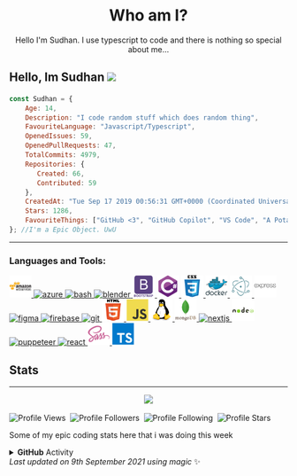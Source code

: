 <!-- You found this secret 👏 -->
<!--
    My secret things lol
    
    - I code more hours 
    - I am a gamer too 
    - I play minecraft, roblox, AMOUNG US ;-;
    - This readme.md is created using GitHub Codespaces 👀
    - I am also a YouTuber XD, make sure to sub ;-;
-->
    
<h1 align="center">Who am I?</h1>
<p align="center">Hello I'm Sudhan. I use typescript to code and there is nothing so special about me...</p>

## Hello, Im Sudhan <img src="https://raw.githubusercontent.com/SudhanPlayz/SudhanPlayz/master/images/WaveIcon.gif" width="30px">

```js
const Sudhan = {
    Age: 14,
    Description: "I code random stuff which does random thing",
    FavouriteLanguage: "Javascript/Typescript",
    OpenedIssues: 59,
    OpenedPullRequests: 47,
    TotalCommits: 4979,
    Repositories: {
       Created: 66,
       Contributed: 59
    },
    CreatedAt: "Tue Sep 17 2019 00:56:31 GMT+0000 (Coordinated Universal Time)",
    Stars: 1286,
    FavouriteThings: ["GitHub <3", "GitHub Copilot", "VS Code", "A Potato PC with 50kbps internet", "Docker"]
}; //I'm a Epic Object. UwU
```
<hr>
<div>
<h3 align="left">Languages and Tools:</h3>
<p align="left"><a href="https://aws.amazon.com" target="_blank"> <img src="https://raw.githubusercontent.com/devicons/devicon/master/icons/amazonwebservices/amazonwebservices-original-wordmark.svg" alt="aws" width="40" height="40"/> </a> <a href="https://azure.microsoft.com/en-in/" target="_blank"> <img src="https://www.vectorlogo.zone/logos/microsoft_azure/microsoft_azure-icon.svg" alt="azure" width="40" height="40"/> </a> <a href="https://www.gnu.org/software/bash/" target="_blank"> <img src="https://www.vectorlogo.zone/logos/gnu_bash/gnu_bash-icon.svg" alt="bash" width="40" height="40"/> </a> <a href="https://www.blender.org/" target="_blank"> <img src="https://download.blender.org/branding/community/blender_community_badge_white.svg" alt="blender" width="40" height="40"/> </a> <a href="https://getbootstrap.com" target="_blank"> <img src="https://raw.githubusercontent.com/devicons/devicon/master/icons/bootstrap/bootstrap-plain-wordmark.svg" alt="bootstrap" width="40" height="40"/> </a> <a href="https://www.w3schools.com/cs/" target="_blank"> <img src="https://raw.githubusercontent.com/devicons/devicon/master/icons/csharp/csharp-original.svg" alt="csharp" width="40" height="40"/> </a> <a href="https://www.w3schools.com/css/" target="_blank"> <img src="https://raw.githubusercontent.com/devicons/devicon/master/icons/css3/css3-original-wordmark.svg" alt="css3" width="40" height="40"/> </a> <a href="https://www.docker.com/" target="_blank"> <img src="https://raw.githubusercontent.com/devicons/devicon/master/icons/docker/docker-original-wordmark.svg" alt="docker" width="40" height="40"/> </a> <a href="https://www.electronjs.org" target="_blank"> <img src="https://raw.githubusercontent.com/devicons/devicon/master/icons/electron/electron-original.svg" alt="electron" width="40" height="40"/> </a> <a href="https://expressjs.com" target="_blank"> <img src="https://raw.githubusercontent.com/devicons/devicon/master/icons/express/express-original-wordmark.svg" alt="express" width="40" height="40"/> </a> <a href="https://www.figma.com/" target="_blank"> <img src="https://www.vectorlogo.zone/logos/figma/figma-icon.svg" alt="figma" width="40" height="40"/> </a> <a href="https://firebase.google.com/" target="_blank"> <img src="https://www.vectorlogo.zone/logos/firebase/firebase-icon.svg" alt="firebase" width="40" height="40"/> </a><a href="https://git-scm.com/" target="_blank"> <img src="https://www.vectorlogo.zone/logos/git-scm/git-scm-icon.svg" alt="git" width="40" height="40"/> </a> <a href="https://www.w3.org/html/" target="_blank"> <img src="https://raw.githubusercontent.com/devicons/devicon/master/icons/html5/html5-original-wordmark.svg" alt="html5" width="40" height="40"/> </a><a href="https://developer.mozilla.org/en-US/docs/Web/JavaScript" target="_blank"> <img src="https://raw.githubusercontent.com/devicons/devicon/master/icons/javascript/javascript-original.svg" alt="javascript" width="40" height="40"/> </a> <a href="https://www.linux.org/" target="_blank"> <img src="https://raw.githubusercontent.com/devicons/devicon/master/icons/linux/linux-original.svg" alt="linux" width="40" height="40"/> </a> <a href="https://www.mongodb.com/" target="_blank"> <img src="https://raw.githubusercontent.com/devicons/devicon/master/icons/mongodb/mongodb-original-wordmark.svg" alt="mongodb" width="40" height="40"/> </a> <a href="https://nextjs.org/" target="_blank"> <img src="https://cdn.worldvectorlogo.com/logos/nextjs-3.svg" alt="nextjs" width="40" height="40"/> </a> <a href="https://nodejs.org" target="_blank"> <img src="https://raw.githubusercontent.com/devicons/devicon/master/icons/nodejs/nodejs-original-wordmark.svg" alt="nodejs" width="40" height="40"/> </a> <a href="https://github.com/puppeteer/puppeteer" target="_blank"> <img src="https://www.vectorlogo.zone/logos/pptrdev/pptrdev-official.svg" alt="puppeteer" width="40" height="40"/> </a> <a href="https://reactjs.org/" target="_blank"> <img src="https://reactnative.dev/img/header_logo.svg" alt="react" width="40" height="40"/> </a> <a href="https://sass-lang.com" target="_blank"> <img src="https://raw.githubusercontent.com/devicons/devicon/master/icons/sass/sass-original.svg" alt="sass" width="40" height="40"/> </a> <a href="https://www.typescriptlang.org/" target="_blank"> <img src="https://raw.githubusercontent.com/devicons/devicon/master/icons/typescript/typescript-original.svg" alt="typescript" width="40" height="40"/> </a></p>
</div>

## Stats
<hr>
<div align="center"><img src="https://github-profile-trophy.vercel.app/?username=SudhanPlayz&theme=dracula"></div>

![Profile Views](https://komarev.com/ghpvc/?username=SudhanPlayz&color=blueviolet)&nbsp;&nbsp;![Profile Followers](https://img.shields.io/badge/Followers-261-blueviolet)&nbsp;&nbsp;![Profile Following](https://img.shields.io/badge/Following-13-blueviolet)&nbsp;&nbsp;![Profile Stars](https://img.shields.io/badge/Stars-1286-blueviolet)

Some of my epic coding stats here that i was doing this week 
<!--START_SECTION:waka-->
<!--END_SECTION:waka-->

<details>
    <summary><b>GitHub</b> Activity</summary>
    <img align="left" src="https://github-readme-stats.vercel.app/api?username=SudhanPlayz&theme=tokyonight"><img align="right" src="https://github-readme-stats.vercel.app/api/top-langs/?username=SudhanPlayz&theme=tokyonight&hide=batchfile">
    <img src="https://github-readme-streak-stats.herokuapp.com/?user=SudhanPlayz&theme=tokyonight">
</details>
<!-- Last updated on Thu Sep 09 2021 10:16:22 GMT+0000 (Coordinated Universal Time) ;-;-->
<i>Last updated on 9th September 2021 using magic</i> ✨